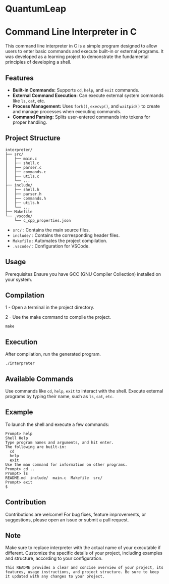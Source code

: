 # QuantumLeap

# Command Line Interpreter in C

This command line interpreter in C is a simple program designed to allow users to enter basic commands and execute built-in or external programs. It was developed as a learning project to demonstrate the fundamental principles of developing a shell.

## Features

- **Built-in Commands:** Supports `cd`, `help`, and `exit` commands.
- **External Command Execution:** Can execute external system commands like `ls`, `cat`, etc.
- **Process Management:** Uses `fork()`, `execvp()`, and `waitpid()` to create and manage processes when executing commands.
- **Command Parsing:** Splits user-entered commands into tokens for proper handling.

## Project Structure

```plaintext
interpreter/
├── src/
│   ├── main.c
│   ├── shell.c
│   ├── parser.c
│   ├── commands.c
│   ├── utils.c
│   └── ...
├── include/
│   ├── shell.h
│   ├── parser.h
│   ├── commands.h
│   ├── utils.h
│   └── ...
├── Makefile
└── .vscode/
    └── c_cpp_properties.json
```

- `src/` : Contains the main source files.
- `include/` : Contains the corresponding header files.
- `Makefile` : Automates the project compilation.
- `.vscode/` : Configuration for VSCode.

## Usage
Prerequisites
Ensure you have GCC (GNU Compiler Collection) installed on your system.

## Compilation
1 - Open a terminal in the project directory.

2 - Use the make command to compile the project.

```make```

## Execution
After compilation, run the generated program.

```./interpreter```

## Available Commands
Use commands like `cd`, `help`, `exit` to interact with the shell.
Execute external programs by typing their name, such as `ls`, `cat`, `etc`.

## Example
To launch the shell and execute a few commands:
```$ ./interpreter
Prompt> help
Shell Help
Type program names and arguments, and hit enter.
The following are built-in:
  cd
  help
  exit
Use the man command for information on other programs.
Prompt> cd ..
Prompt> ls
README.md  include/  main.c  Makefile  src/
Prompt> exit
$
```
## Contribution
Contributions are welcome! For bug fixes, feature improvements, or suggestions, please open an issue or submit a pull request.


## Note
Make sure to replace interpreter with the actual name of your executable if different.
Customize the specific details of your project, including examples and structure, according to your configuration.


```This README provides a clear and concise overview of your project, its features, usage instructions, and project structure. Be sure to keep it updated with any changes to your project.```






